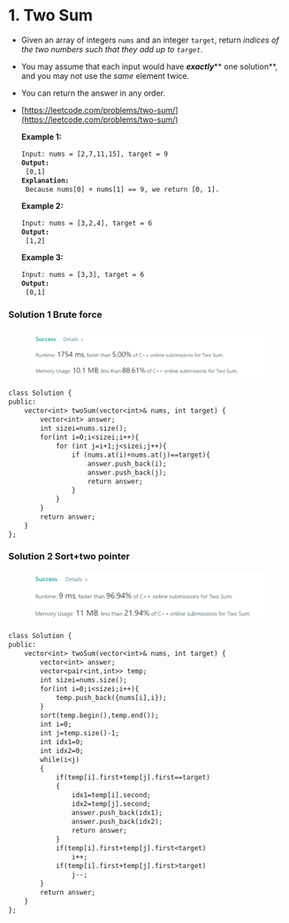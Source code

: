# 1. Two Sum

* Given an array of integers `nums` and an integer `target`, return _indices of the two numbers such that they add up to `target`_.
* You may assume that each input would have _**exactly**_** one solution**, and you may not use the _same_ element twice.
* You can return the answer in any order.
*   [https://leetcode.com/problems/two-sum/](https://leetcode.com/problems/two-sum/)

    &#x20;

    **Example 1:**

    <pre><code>Input: nums = [2,7,11,15], target = 9
    <strong>Output:
    </strong> [0,1]
    <strong>Explanation:
    </strong> Because nums[0] + nums[1] == 9, we return [0, 1].</code></pre>

    **Example 2:**

    <pre><code>Input: nums = [3,2,4], target = 6
    <strong>Output:
    </strong> [1,2]</code></pre>

    **Example 3:**

    <pre><code>Input: nums = [3,3], target = 6
    <strong>Output:
    </strong> [0,1]</code></pre>



### Solution 1 Brute force

### &#x20;

<figure><img src="../.gitbook/assets/image (3) (2).png" alt=""><figcaption></figcaption></figure>

```
class Solution {
public:
    vector<int> twoSum(vector<int>& nums, int target) {
        vector<int> answer;
        int sizei=nums.size();
        for(int i=0;i<sizei;i++){
            for (int j=i+1;j<sizei;j++){
                if (nums.at(i)+nums.at(j)==target){
                    answer.push_back(i);
                    answer.push_back(j);
                    return answer;
                }
            }
        }
        return answer;
    }
};
```

### Solution 2 Sort+two pointer

<figure><img src="../.gitbook/assets/image (4) (2).png" alt=""><figcaption></figcaption></figure>

```
class Solution {
public:
    vector<int> twoSum(vector<int>& nums, int target) {
        vector<int> answer;
        vector<pair<int,int>> temp;
        int sizei=nums.size();
        for(int i=0;i<sizei;i++){
            temp.push_back({nums[i],i});
        }
        sort(temp.begin(),temp.end());
        int i=0;
        int j=temp.size()-1;
        int idx1=0;
        int idx2=0;
        while(i<j)
        {
            if(temp[i].first+temp[j].first==target)
            {
                idx1=temp[i].second;
                idx2=temp[j].second;
                answer.push_back(idx1);
                answer.push_back(idx2);
                return answer;
            }
            if(temp[i].first+temp[j].first<target)
                i++;
            if(temp[i].first+temp[j].first>target)
                j--;
        }
        return answer;
    }
};
```
